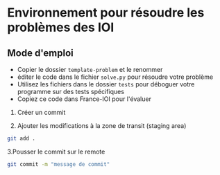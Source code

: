 # Environnement pour résoudre les problèmes des IOI

## Mode d'emploi

- Copier le dossier `template-problem` et le renommer
- éditer le code dans le fichier `solve.py` pour résoudre votre problème
- Utilisez les fichiers dans le dossier `tests` pour déboguer votre programme sur des tests spécifiques
- Copiez ce code dans France-IOI pour l'évaluer


1. Créer un commit
    
2. Ajouter les modifications à la zone de transit (staging area)

```bash
git add .
```

3.Pousser le commit sur le remote

```bash 
git commit -m "message de commit"
```